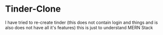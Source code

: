 # Tinder-Clone
I have tried to re-create tinder (this does not contain login and things and is also does not have all it's features) this is just to understand MERN Stack
